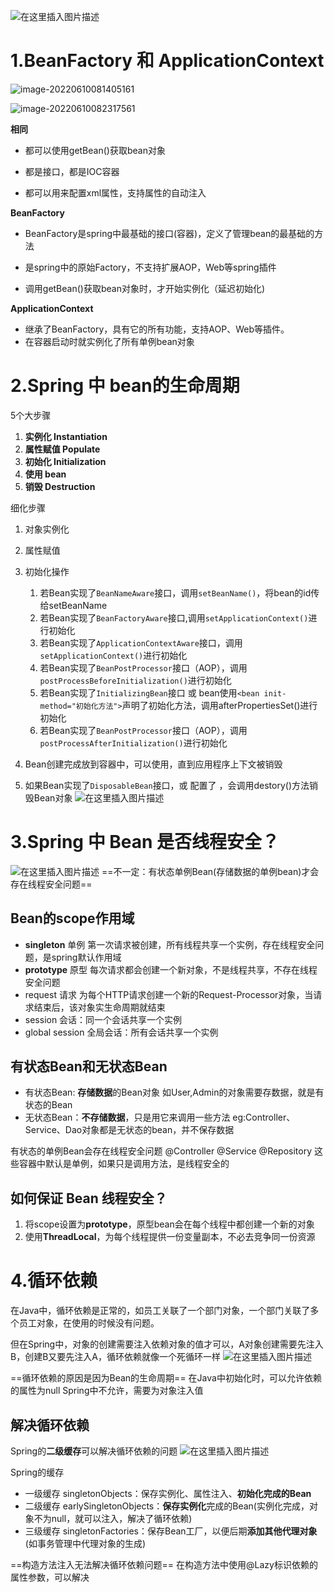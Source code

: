 
![在这里插入图片描述](https://img-blog.csdnimg.cn/f3b1d30a100d4b50bb98c606f3752280.png)

# 1.BeanFactory 和 ApplicationContext

![image-20220610081405161](https://img-blog.csdnimg.cn/img_convert/e799335aacf127f65e7bad6ed11616d7.png)

![image-20220610082317561](https://img-blog.csdnimg.cn/img_convert/2bd785d48d4ec008ad88a13e22b8a5fe.png)

**相同**

- 都可以使用getBean()获取bean对象

- 都是接口，都是IOC容器
- 都可以用来配置xml属性，支持属性的自动注入

**BeanFactory**

- BeanFactory是spring中最基础的接口(容器)，定义了管理bean的最基础的方法

- 是spring中的原始Factory，不支持扩展AOP，Web等spring插件

- 调用getBean()获取bean对象时，才开始实例化（延迟初始化)

**ApplicationContext**

- 继承了BeanFactory，具有它的所有功能，支持AOP、Web等插件。
- 在容器启动时就实例化了所有单例bean对象

# 2.Spring 中 bean的生命周期

5个大步骤

1. **实例化  Instantiation**
2. **属性赋值  Populate**
3. **初始化  Initialization**
4. **使用 bean**
5. **销毁  Destruction**

细化步骤

1. 对象实例化
2. 属性赋值
3. 初始化操作
   1. 若Bean实现了`BeanNameAware`接口，调用`setBeanName()`，将bean的id传给setBeanName
   2. 若Bean实现了`BeanFactoryAware`接口,调用`setApplicationContext()`进行初始化
   3. 若Bean实现了`ApplicationContextAware`接口，调用`setApplicationContext()`进行初始化
   4. 若Bean实现了`BeanPostProcessor`接口（AOP），调用`postProcessBeforeInitialization()`进行初始化
   5. 若Bean实现了`InitializingBean`接口 或 bean使用`<bean init-method="初始化方法">`声明了初始化方法，调用afterPropertiesSet()进行初始化
   6. 若Bean实现了`BeanPostProcessor`接口（AOP），调用`postProcessAfterInitialization()`进行初始化

4. Bean创建完成放到容器中，可以使用，直到应用程序上下文被销毁
5. 如果Bean实现了`DisposableBean`接口，或 配置了 <bean destroy-method="销毁方法"> ，会调用destory()方法销毁Bean对象
![在这里插入图片描述](https://img-blog.csdnimg.cn/73d927146f344ca4bc3d232e788979cf.png)

# 3.Spring 中 Bean 是否线程安全？
![在这里插入图片描述](https://img-blog.csdnimg.cn/46511720146646a398bc160dac82d00d.png)
==不一定：有状态单例Bean(存储数据的单例bean)才会存在线程安全问题==
## Bean的scope作用域
- **singleton** 单例
  第一次请求被创建，所有线程共享一个实例，存在线程安全问题，是spring默认作用域
- **prototype** 原型
  每次请求都会创建一个新对象，不是线程共享，不存在线程安全问题
 - request 请求
	为每个HTTP请求创建一个新的Request-Processor对象，当请求结束后，该对象实生命周期就结束
- session 会话：同一个会话共享一个实例
- global session 全局会话：所有会话共享一个实例

## 有状态Bean和无状态Bean
- 有状态Bean: **存储数据**的Bean对象
	如User,Admin的对象需要存数据，就是有状态的Bean
- 无状态Bean：**不存储数据**，只是用它来调用一些方法
	eg:Controller、Service、Dao对象都是无状态的bean，并不保存数据

有状态的单例Bean会存在线程安全问题
@Controller
@Service
@Repository
这些容器中默认是单例，如果只是调用方法，是线程安全的
## 如何保证 Bean 线程安全？
1. 将scope设置为**prototype**，原型bean会在每个线程中都创建一个新的对象
2. 使用**ThreadLocal**，为每个线程提供一份变量副本，不必去竞争同一份资源


# 4.循环依赖
在Java中，循环依赖是正常的，如员工关联了一个部门对象，一个部门关联了多个员工对象，在使用的时候没有问题。

但在Spring中，对象的创建需要注入依赖对象的值才可以，A对象创建需要先注入B，创建B又要先注入A，循环依赖就像一个死循环一样
![在这里插入图片描述](https://img-blog.csdnimg.cn/3e3285d305f24d61a1e57aa1ef6fcfff.png)

==循环依赖的原因是因为Bean的生命周期==
在Java中初始化时，可以允许依赖的属性为null
Spring中不允许，需要为对象注入值
## 解决循环依赖
Spring的**二级缓存**可以解决循环依赖的问题
![在这里插入图片描述](https://img-blog.csdnimg.cn/cc5a529ad4454f4c9a97470d98d5a5b7.png)


Spring的缓存
- 一级缓存 singletonObjects：保存实例化、属性注入、**初始化完成的Bean**
- 二级缓存 earlySingletonObjects：**保存实例化**完成的Bean(实例化完成，对象不为null，就可以注入，解决了循环依赖)
- 三级缓存 singletonFactories：保存Bean工厂，以便后期**添加其他代理对象**(如事务管理中代理对象的生成)

==构造方法注入无法解决循环依赖问题==
在构造方法中使用@Lazy标识依赖的属性参数，可以解决
